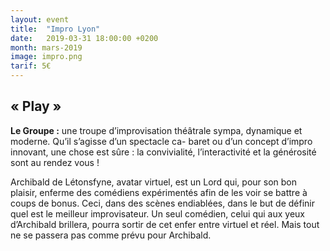 ```yaml
---
layout: event
title:  "Impro Lyon"
date:   2019-03-31 18:00:00 +0200
month: mars-2019
image: impro.png
tarif: 5€
---
```


## « Play »

**Le Groupe :** une troupe d’improvisation théâtrale sympa, dynamique et moderne. Qu’il s’agisse d’un spectacle ca- baret ou d’un concept d’impro innovant, une chose est sûre : la convivialité, l’interactivité et la générosité sont au rendez vous !

Archibald de Létonsfyne, avatar virtuel, est un Lord qui, pour son bon plaisir, enferme des comédiens expérimentés afin de les voir se battre à coups de bonus. Ceci, dans des scènes endiablées, dans le but de définir quel est le meilleur improvisateur. Un seul comédien, celui qui aux yeux d’Archibald brillera, pourra sortir de cet enfer entre virtuel et réel. Mais tout ne se passera pas comme prévu pour Archibald.
